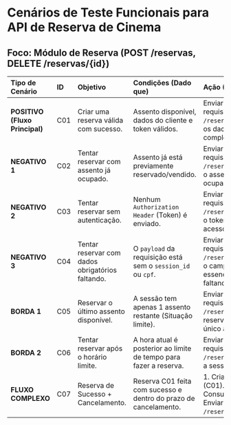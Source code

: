 # Cenários de Teste Funcionais para API de Reserva de Cinema

## Foco: Módulo de Reserva (POST /reservas, DELETE /reservas/{id})

| Tipo de Cenário | ID | Objetivo | Condições (Dado que) | Ação (Quando) | Resultado Esperado (Então) | Cobertura |
| :--- | :--- | :--- | :--- | :--- | :--- | :--- |
| **POSITIVO (Fluxo Principal)** | C01 | Criar uma reserva válida com sucesso. | Assento disponível, dados do cliente e token válidos. | Enviar requisição `POST /reservas` com os dados completos. | Status **201** (Created) e retorno dos dados da reserva (ID). | Funcional |
| **NEGATIVO 1** | C02 | Tentar reservar com assento já ocupado. | Assento já está previamente reservado/vendido. | Enviar requisição `POST /reservas` para o assento ocupado. | Status **409** (Conflict) ou **400** (Bad Request) com mensagem de erro clara. | Concorrência |
| **NEGATIVO 2** | C03 | Tentar reservar sem autenticação. | Nenhum `Authorization Header` (Token) é enviado. | Enviar requisição `POST /reservas` sem o token de acesso. | Status **401** (Unauthorized) (Não Autorizado). | Segurança |
| **NEGATIVO 3** | C04 | Tentar reservar com dados obrigatórios faltando. | O `payload` da requisição está sem o `session_id` ou `cpf`. | Enviar requisição `POST /reservas` com o campo essencial faltando. | Status **400** (Bad Request) e mensagem de erro de validação. | Validação de Dados |
| **BORDA 1** | C05 | Reservar o último assento disponível. | A sessão tem apenas 1 assento restante (Situação limite). | Enviar requisição `POST /reservas` para reservar esse único assento. | Status **201**. A próxima consulta deve mostrar 0 assentos restantes. | Cobertura Borda |
| **BORDA 2** | C06 | Tentar reservar após o horário limite. | A hora atual é posterior ao limite de tempo para fazer a reserva. | Enviar requisição `POST /reservas` para a sessão. | Status **400** com mensagem de "Reserva Expirada/Encerrada". | Regra de Negócio |
| **FLUXO COMPLEXO** | C07 | Reserva de Sucesso + Cancelamento. | Reserva C01 feita com sucesso e dentro do prazo de cancelamento. | 1. Criar reserva (C01). 2. Consultar. 3. Enviar `DELETE /reservas/{id}`. | Status **200** (OK) no Cancelamento, e o assento deve voltar a ficar disponível. | Cenário Complexo |
